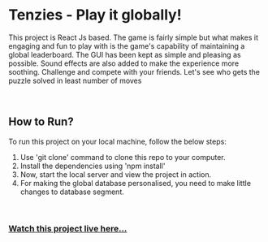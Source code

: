 # Tenzies - Play it globally!

This project is React Js based. The game is fairly simple but what makes it engaging and fun to play with is the game's capability of maintaining a global leaderboard. The GUI has been kept as simple and pleasing as possible. Sound effects are also added to make the experience more soothing. Challenge and compete with your friends. Let's see who gets the puzzle solved in least number of moves
  
<br>

## How to Run?

To run this project on your local machine, follow the below steps:

 1. Use 'git clone' command to clone this repo to your computer.
 2. Install the dependencies using 'npm install'
 3. Now, start the local server and view the project in action.
 4. For making the global database personalised, you need to make little changes to database segment.

<br>

### [ Watch this project live here... ](https://rajat-rajoria-tenzies.netlify.app/)



